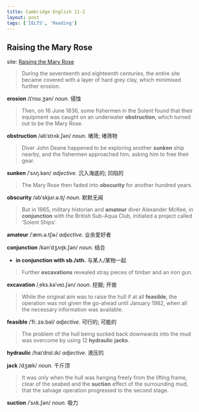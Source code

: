 ```yaml
---
title: Cambridge English 11-2
layout: post
tags: ['IELTS', 'Reading']
---
```


## Raising the Mary Rose

site: [Raising the Mary Rose](https://mini-ielts.com/393/reading/raising-the-mary-rose#)

> During the seventeenth and eighteenth centuries, the entire site became covered with a layer of hard grey clay, which minimised further erosion.

**erosion** /ɪˈroʊ.ʒən/ *noun.* 侵蚀

> Then, on 16 June 1836, some fishermen in the Solent found that their equipment was caught on an underwater **obstruction**, which turned out to be the Mary Rose.

**obstruction** /əbˈstrʌk.ʃən/ *noun.* 堵筛; 堵筛物

> Diver John Deane happened to be exploring another **sunken** ship nearby, and the fishermen approached him, asking him to free their gear.

**sunken** /ˈsʌŋ.kən/ *adjective.* 沉入海底的; 凹陷的

> The Mary Rose then faded into **obscurity** for another hundred years.

**obscurity** /əbˈskjʊr.ə.t̬i/ *noun.* 默默无闻

> But in 1965, military historian and **amateur** diver Alexander McKee, in **conjunction** with the British Sub-Aqua Club, initiated a project called ‘Solent Ships’.

**amateur** /ˈæm.ə.tʃɚ/ *adjective.* 业余爱好者

**conjunction** /kənˈdʒʌŋk.ʃən/ *noun.* 结合

- **in conjunction with sb./sth.** 与某人/某物一起

> Further **excavations** revealed stray pieces of timber and an iron gun.

**excavation** /ˌeks.kəˈveɪ.ʃən/ *noun.* 挖掘; 开凿

> While the original aim was to raise the hull if at all **feasible**, the operation was not given the go-ahead until January 1982, when all the necessary information was available.

**feasible** /ˈfiː.zə.bəl/ *adjective.* 可行的; 可能的

> The problem of the hull being sucked back downwards into the mud was overcome by using 12 **hydraulic** **jacks**.

**hydraulic** /haɪˈdrɒl.ɪk/ *adjective.* 液压的

**jack** /dʒæk/ *noun.* 千斤顶

> It was only when the hull was hanging freely from the lifting frame, clear of the seabed and the **suction** effect of the surrounding mud, that the salvage operation progressed to the second stage.

**suction** /ˈsʌk.ʃən/ *noun.* 吸力

